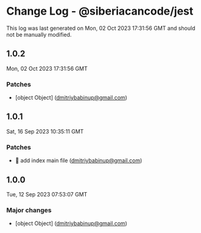 # Change Log - @siberiacancode/jest

This log was last generated on Mon, 02 Oct 2023 17:31:56 GMT and should not be manually modified.

<!-- Start content -->

## 1.0.2

Mon, 02 Oct 2023 17:31:56 GMT

### Patches

- [object Object] (dmitriybabinup@gmail.com)

## 1.0.1

Sat, 16 Sep 2023 10:35:11 GMT

### Patches

- 🎉 add index main file (dmitriybabinup@gmail.com)

## 1.0.0

Tue, 12 Sep 2023 07:53:07 GMT

### Major changes

- [object Object] (dmitriybabinup@gmail.com)
